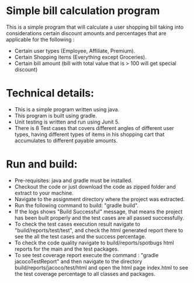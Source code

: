 # Simple bill calculation program
This is a simple program that will calculate a user shopping bill taking into considerations certain discount amounts and percentages that
are applicable for the following : 
- Certain user types (Employee, Affiliate, Premium).
- Certain Shopping items (Everything except Groceries).
- Certain bill amount (bill with total value that is > 100 will get special discount)

# Technical details:
- This is a simple program written using java.
- This program is built using gradle.
- Unit testing is written and run using Junit 5.
- There is 8 Test cases that covers different angles of different user types, having different types of items in his 
shopping cart that accumulates to different payable amounts.

# Run and build:
- Pre-requisites: java and gradle must be installed.
- Checkout the code or just download the code as zipped folder and extract to your machine.
- Navigate to the assignment directory where the project was extracted.
- Run the following command to build: "gradle build".
- If the logs shows "Build Successful" message, that means the project has been built properly and the test
cases are all passed successfully.
-  To check the test cases execution result navigate to "build/reports/test/test", and check the html 
generated report there to see the all the test cases and the success percentage.
- To check the code quality navigate to build/reports/spotbugs html reports for the main and the test packages.
- To see test coverage report execute the command : "gradle jacocoTestReport" and then navigate to the directory
build/reports/jacoco/test/html and open the html page index.html to see the test coverage percentage
to all classes and packages.
